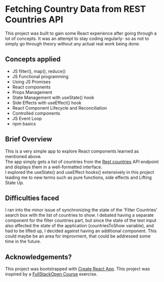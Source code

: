 # Fetching Country Data from REST Countries API

This project was built to gain some React experience after going through a lot of concepts. It was an attempt to stay coding regularly- so as not
to simply go through theory without any actual real work being done.

## Concepts applied
- JS filter(), map(), reduce()
- JS Functional programming
- Using JS Promises
- React components
- Props Management
- State Management with useState() hook
- Side Effects with useEffect() hook
- React Component Lifecycle and Reconciliation
- Controlled components
- JS Event Loop
- npm basics

## Brief Overview
This is a very simple app to explore React components learned as mentioned above.  
The app simply gets a list of countries from the [Rest countries](https://restcountries.com/) API endpoint and displays them in a well-formatted interface.  
I explored the useState() and useEffect hooks() extensively in this project leading me to new terms such as pure functions, side effects and
Lifting State Up.

## Difficulties faced
I ran into the minor issue of synchronizing the state of the 'Filter Countries' search box with the list of countries to show. I debated having a separate component for the filter countries part, but since the state of the text input also affected the state of the application (countriesToShow variable), and had to be lifted up, I decided against having an additional component. This could maybe be an area for improvment, that could be addressed some time in the future.

## Acknowledgements?
This project was bootstrapped with [Create React App](https://github.com/facebook/create-react-app).
This project was inspired by a [FullStackOpen Course](https://fullstackopen.com/en/) exercise.


